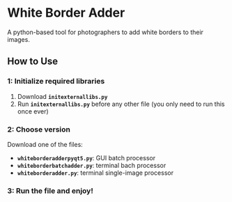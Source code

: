 # White Border Adder
A python-based tool for photographers to add white borders to their images.

## How to Use

### 1: Initialize required libraries
1. Download **`initexternallibs.py`**
2. Run **`initexternallibs.py`** before any other file (you only need to run this once ever)

### 2: Choose version
Download one of the files:
- **`whiteborderadderpyqt5.py`**: GUI batch processor
- **`whiteborderbatchadder.py`**: terminal bach processor
- **`whiteborderadder.py`**: terminal single-image processor

### 3: Run the file and enjoy!
